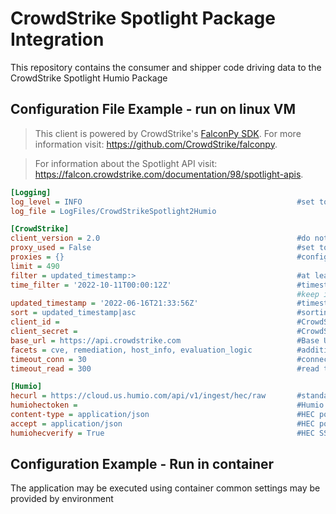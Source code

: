 # CrowdStrike Spotlight Package Integration

This repository contains the consumer and shipper code driving data to the CrowdStrike Spotlight Humio Package

## Configuration File Example - run on linux VM
>
> This client is powered by CrowdStrike's [FalconPy SDK](https://github.com/CrowdStrike/falconpy).
> For more information visit: <https://github.com/CrowdStrike/falconpy>.

> For information about the Spotlight API visit: <https://falcon.crowdstrike.com/documentation/98/spotlight-apis>.

```ini
[Logging]
log_level = INFO                                                #set to debug for troubleshooting                                            
log_file = LogFiles/CrowdStrikeSpotlight2Humio

[CrowdStrike]
client_version = 2.0                                            #do not alter
proxy_used = False                                              #set to True for proxy usage
proxies = {}                                                    #configure with proper python proxy syntax
limit = 490
filter = updated_timestamp:>                                    #at least 1 filter must be set, updated_timestamp is the best timestamp to use
time_filter = '2022-10-11T00:00:12Z'                            #timestamp to start from, must be enclosed in single quotes
                                                                #keep in mind the retention policy for Humio when setting this as older data will not be retained
updated_timestamp = '2022-06-16T21:33:56Z'                      #timestamp populated by client for follow on queries, no not populate/modify
sort = updated_timestamp|asc                                    #sorting logic, recommended this not be modified
client_id =                                                     #CrowdStrike ClientID for API access
client_secret =                                                 #CrowdStrike Secret for API access
base_url = https://api.crowdstrike.com                          #Base URL for CrowdStrike Falcon Instance, adjust for proper cloud 
facets = cve, remediation, host_info, evaluation_logic          #additional data collection with optional facets
timeout_conn = 30                                               #connection timeout
timeout_read = 300                                              #read timeout

[Humio]
hecurl = https://cloud.us.humio.com/api/v1/ingest/hec/raw       #standard Humio Cloud HEC URL, adjust as needed
humiohectoken =                                                 #Humio HEC token
content-type = application/json                                 #HEC post header setting, do not modify
accept = application/json                                       #HEC post header setting, do not modify
humiohecverify = True                                           #HEC SSL verify setting, modified only if needed
```


## Configuration Example - Run in container

The application may be executed using container common settings may be provided by environment

